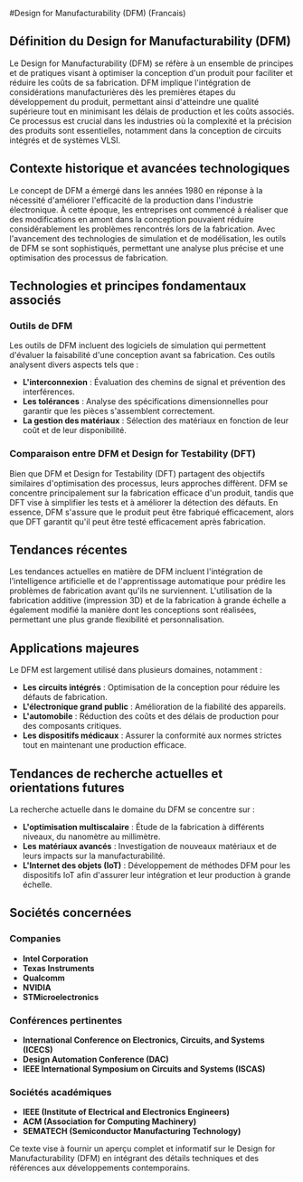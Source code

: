 #Design for Manufacturability (DFM) (Francais)

## Définition du Design for Manufacturability (DFM)

Le Design for Manufacturability (DFM) se réfère à un ensemble de principes et de pratiques visant à optimiser la conception d'un produit pour faciliter et réduire les coûts de sa fabrication. DFM implique l'intégration de considérations manufacturières dès les premières étapes du développement du produit, permettant ainsi d'atteindre une qualité supérieure tout en minimisant les délais de production et les coûts associés. Ce processus est crucial dans les industries où la complexité et la précision des produits sont essentielles, notamment dans la conception de circuits intégrés et de systèmes VLSI.

## Contexte historique et avancées technologiques

Le concept de DFM a émergé dans les années 1980 en réponse à la nécessité d'améliorer l'efficacité de la production dans l'industrie électronique. À cette époque, les entreprises ont commencé à réaliser que des modifications en amont dans la conception pouvaient réduire considérablement les problèmes rencontrés lors de la fabrication. Avec l'avancement des technologies de simulation et de modélisation, les outils de DFM se sont sophistiqués, permettant une analyse plus précise et une optimisation des processus de fabrication.

## Technologies et principes fondamentaux associés

### Outils de DFM

Les outils de DFM incluent des logiciels de simulation qui permettent d'évaluer la faisabilité d'une conception avant sa fabrication. Ces outils analysent divers aspects tels que :

- **L'interconnexion** : Évaluation des chemins de signal et prévention des interférences.
- **Les tolérances** : Analyse des spécifications dimensionnelles pour garantir que les pièces s'assemblent correctement.
- **La gestion des matériaux** : Sélection des matériaux en fonction de leur coût et de leur disponibilité.

### Comparaison entre DFM et Design for Testability (DFT)

Bien que DFM et Design for Testability (DFT) partagent des objectifs similaires d'optimisation des processus, leurs approches diffèrent. DFM se concentre principalement sur la fabrication efficace d'un produit, tandis que DFT vise à simplifier les tests et à améliorer la détection des défauts. En essence, DFM s'assure que le produit peut être fabriqué efficacement, alors que DFT garantit qu'il peut être testé efficacement après fabrication.

## Tendances récentes

Les tendances actuelles en matière de DFM incluent l'intégration de l'intelligence artificielle et de l'apprentissage automatique pour prédire les problèmes de fabrication avant qu'ils ne surviennent. L'utilisation de la fabrication additive (impression 3D) et de la fabrication à grande échelle a également modifié la manière dont les conceptions sont réalisées, permettant une plus grande flexibilité et personnalisation.

## Applications majeures

Le DFM est largement utilisé dans plusieurs domaines, notamment :

- **Les circuits intégrés** : Optimisation de la conception pour réduire les défauts de fabrication.
- **L'électronique grand public** : Amélioration de la fiabilité des appareils.
- **L'automobile** : Réduction des coûts et des délais de production pour des composants critiques.
- **Les dispositifs médicaux** : Assurer la conformité aux normes strictes tout en maintenant une production efficace.

## Tendances de recherche actuelles et orientations futures

La recherche actuelle dans le domaine du DFM se concentre sur :

- **L'optimisation multiscalaire** : Étude de la fabrication à différents niveaux, du nanomètre au millimètre.
- **Les matériaux avancés** : Investigation de nouveaux matériaux et de leurs impacts sur la manufacturabilité.
- **L'Internet des objets (IoT)** : Développement de méthodes DFM pour les dispositifs IoT afin d'assurer leur intégration et leur production à grande échelle.

## Sociétés concernées

### Companies

- **Intel Corporation**
- **Texas Instruments**
- **Qualcomm**
- **NVIDIA**
- **STMicroelectronics**

### Conférences pertinentes

- **International Conference on Electronics, Circuits, and Systems (ICECS)**
- **Design Automation Conference (DAC)**
- **IEEE International Symposium on Circuits and Systems (ISCAS)**

### Sociétés académiques

- **IEEE (Institute of Electrical and Electronics Engineers)**
- **ACM (Association for Computing Machinery)**
- **SEMATECH (Semiconductor Manufacturing Technology)**

Ce texte vise à fournir un aperçu complet et informatif sur le Design for Manufacturability (DFM) en intégrant des détails techniques et des références aux développements contemporains.